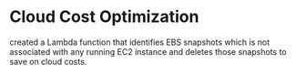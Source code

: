 # Cloud Cost Optimization
created a Lambda function that identifies EBS snapshots which is not associated with any running EC2 instance and deletes those snapshots to save on cloud costs.

